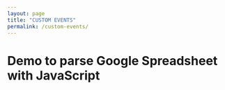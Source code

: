```yaml
---
layout: page
title: "CUSTOM EVENTS"
permalink: /custom-events/
---
```




<h1>Demo to parse Google Spreadsheet with JavaScript</h1> 
<div id="data"/>

